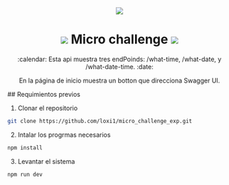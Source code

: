 <div align="center">
<img src="https://user-images.githubusercontent.com/2625404/214950485-8d141eb5-122f-4c65-ba85-0f7c7510c736.png" />
<h1> <img src="https://img.shields.io/badge/Node%20js-339933?style=for-the-badge&logo=nodedotjs&logoColor=white" />  Micro challenge <img src="https://img.shields.io/badge/Swagger-85EA2D?style=for-the-badge&logo=Swagger&logoColor=white" /></h1>
:calendar: Esta api muestra tres endPoinds: /what-time, /what-date, y /what-date-time. :date:

En la página de inicio muestra un botton que direcciona Swagger UI.
</div>
## Requimientos previos

1. Clonar el repositorio 
```bash
git clone https://github.com/loxi1/micro_challenge_exp.git
```
2. Intalar los progrmas necesarios
```js
npm install 
```
3. Levantar el sistema
```js
npm run dev
```


